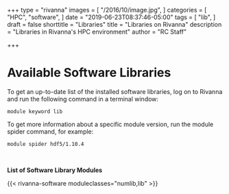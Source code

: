 +++
type = "rivanna"
images = [
  "/2016/10/image.jpg",
]
categories = [
  "HPC",
  "software",
]
date = "2019-06-23T08:37:46-05:00"
tags = [
  "lib",
]
draft = false
shorttitle = "Libraries"
title = "Libraries on Rivanna"
description = "Libraries in Rivanna's HPC environment"
author = "RC Staff"

+++

# Available Software Libraries

To get an up-to-date list of the installed software libraries, log on to Rivanna and run the following command in a terminal window:
```
module keyword lib
```

To get more information about a specific module version, run the module spider command, for example:
```
module spider hdf5/1.10.4
```

<br>

**List of Software Library Modules**

{{< rivanna-software moduleclasses="numlib,lib"  >}}
